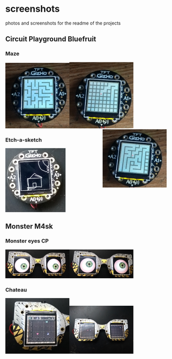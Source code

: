 # screenshots
photos and screenshots for the readme of the projects

## Circuit Playground Bluefruit

### Maze
<img src="/maze.png" width="200"><img src="/maze_creation1.png" width="200"><img src="/maze_creation.png" align="right" width="200">


### Etch-a-sketch

<img src="/Etch-a-sketch1.jpg" height="200">

## Monster M4sk

### Monster eyes CP

<img src="/Monster_eyes1.jpg" width="200"><img src="/Monster_eyes2.jpg" width="200">

### Chateau

<img src="/Chateau2.jpg" width="200"><img src="/Chateau1.jpg" width="200">
